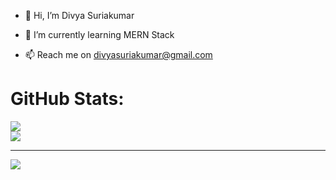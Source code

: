 - 👋 Hi, I’m Divya Suriakumar
<!--- 👀 I’m interested in --->
- 🌱 I’m currently learning MERN Stack
<!--- 💞️ I’m looking to collaborate on ... --->
- 📫 Reach me on divyasuriakumar@gmail.com

<!---
DivyaSuriakumar/DivyaSuriakumar is a ✨ special ✨ repository because its `README.md` (this file) appears on your GitHub profile.
You can click the Preview link to take a look at your changes.
--->



# GitHub Stats:
![](https://github-readme-streak-stats.herokuapp.com/?user=DivyaSuriakumar&theme=dark&hide_border=false)<br/>
![](https://github-readme-stats.vercel.app/api/top-langs/?username=DivyaSuriakumar&theme=dark&hide_border=false&include_all_commits=false&count_private=false&layout=compact)

---
[![](https://visitcount.itsvg.in/api?id=DivyaSuriakumar&icon=0&color=0)](https://visitcount.itsvg.in)

